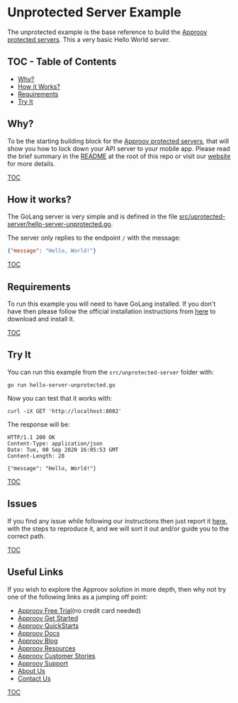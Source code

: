 # Unprotected Server Example

The unprotected example is the base reference to build the [Approov protected servers](/src/approov-protected-server/). This a very basic Hello World server.


## TOC - Table of Contents

* [Why?](#why)
* [How it Works?](#how-it-works)
* [Requirements](#requirements)
* [Try It](#try-it)


## Why?

To be the starting building block for the [Approov protected servers](/src/approov-protected-server/), that will show you how to lock down your API server to your mobile app. Please read the brief summary in the [README](/README.md#why) at the root of this repo or visit our [website](https://approov.io/product.html) for more details.

[TOC](#toc---table-of-contents)


## How it works?

The GoLang server is very simple and is defined in the file [src/uprotected-server/hello-server-unprotected.go](/src/unprotected-server/hello-server-unprotected.go).

The server only replies to the endpoint `/` with the message:

```json
{"message": "Hello, World!"}
```

[TOC](#toc---table-of-contents)


## Requirements

To run this example you will need to have GoLang installed. If you don't have then please follow the official installation instructions from [here](https://golang.org/doc/install) to download and install it.

[TOC](#toc---table-of-contents)


## Try It

You can run this example from the `src/unprotected-server` folder with:

```text
go run hello-server-unprotected.go
```

Now you can test that it works with:

```text
curl -iX GET 'http://localhost:8002'
```

The response will be:

```text
HTTP/1.1 200 OK
Content-Type: application/json
Date: Tue, 08 Sep 2020 16:05:53 GMT
Content-Length: 28

{"message": "Hello, World!"}
```

[TOC](#toc---table-of-contents)


## Issues

If you find any issue while following our instructions then just report it [here](https://github.com/approov/quickstart-golang-token-check/issues), with the steps to reproduce it, and we will sort it out and/or guide you to the correct path.

[TOC](#toc---table-of-contents)


## Useful Links

If you wish to explore the Approov solution in more depth, then why not try one of the following links as a jumping off point:

* [Approov Free Trial](https://approov.io/signup)(no credit card needed)
* [Approov Get Started](https://approov.io/product/demo)
* [Approov QuickStarts](https://approov.io/docs/latest/approov-integration-examples/)
* [Approov Docs](https://approov.io/docs)
* [Approov Blog](https://approov.io/blog/)
* [Approov Resources](https://approov.io/resource/)
* [Approov Customer Stories](https://approov.io/customer)
* [Approov Support](https://approov.zendesk.com/hc/en-gb/requests/new)
* [About Us](https://approov.io/company)
* [Contact Us](https://approov.io/contact)

[TOC](#toc---table-of-contents)
